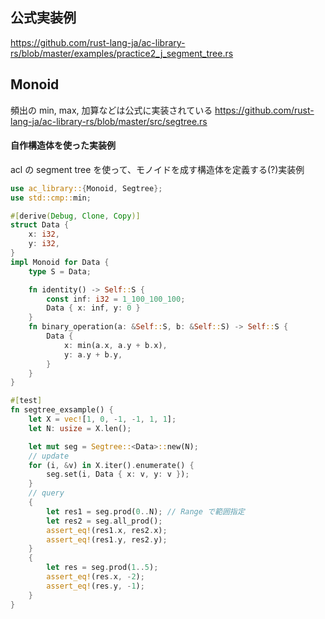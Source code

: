 ## 公式実装例

https://github.com/rust-lang-ja/ac-library-rs/blob/master/examples/practice2_j_segment_tree.rs

## Monoid

頻出の min, max, 加算などは公式に実装されている
https://github.com/rust-lang-ja/ac-library-rs/blob/master/src/segtree.rs

#### 自作構造体を使った実装例

acl の segment tree を使って、モノイドを成す構造体を定義する(?)実装例 

```rs
use ac_library::{Monoid, Segtree};
use std::cmp::min;

#[derive(Debug, Clone, Copy)]
struct Data {
    x: i32,
    y: i32,
}
impl Monoid for Data {
    type S = Data;

    fn identity() -> Self::S {
        const inf: i32 = 1_100_100_100;
        Data { x: inf, y: 0 }
    }
    fn binary_operation(a: &Self::S, b: &Self::S) -> Self::S {
        Data {
            x: min(a.x, a.y + b.x),
            y: a.y + b.y,
        }
    }
}

#[test]
fn segtree_exsample() {
    let X = vec![1, 0, -1, -1, 1, 1];
    let N: usize = X.len();

    let mut seg = Segtree::<Data>::new(N);
    // update
    for (i, &v) in X.iter().enumerate() {
        seg.set(i, Data { x: v, y: v });
    }
    // query
    {
        let res1 = seg.prod(0..N); // Range で範囲指定
        let res2 = seg.all_prod();
        assert_eq!(res1.x, res2.x);
        assert_eq!(res1.y, res2.y);
    }
    {
        let res = seg.prod(1..5);
        assert_eq!(res.x, -2);
        assert_eq!(res.y, -1);
    }
}
```
